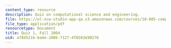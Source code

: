 ```yaml
---
content_type: resource
description: Quiz on computational science and engineering.
file: https://ol-ocw-studio-app-qa.s3.amazonaws.com/courses/18-085-computational-science-and-engineering-i-fall-2008/a78d521bbade288671274f6583e90276_q118085f04.pdf
file_type: application/pdf
resourcetype: Document
title: Quiz 1, Fall 2004
uid: a78d521b-bade-2886-7127-4f6583e90276
---
```

